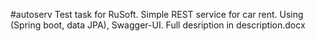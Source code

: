 #autoserv
Test task for RuSoft. Simple REST service for car rent. Using (Spring boot, data JPA), Swagger-UI.
Full desription in description.docx
